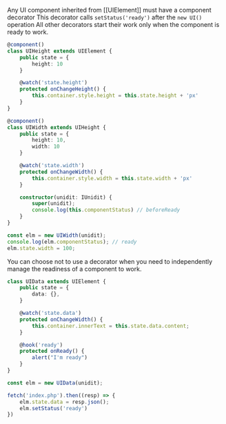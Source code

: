 Any UI component inherited from [[UIElement]] must have a component decorator
This decorator calls `setStatus('ready')` after the `new UI()` operation
All other decorators start their work only when the component is ready to work.

```typescript
@component()
class UIHeight extends UIElement {
	public state = {
		height: 10
	}

	@watch('state.height')
	protected onChangeHeight() {
		this.container.style.height = this.state.height + 'px'
	}
}

@component()
class UIWidth extends UIHeight {
	public state = {
		height: 10,
		width: 10
	}

	@watch('state.width')
	protected onChangeWidth() {
		this.container.style.width = this.state.width + 'px'
	}

	constructor(unidit: IUnidit) {
		super(unidit);
		console.log(this.componentStatus) // beforeReady
	}
}

const elm = new UIWidth(unidit);
console.log(elm.componentStatus); // ready
elm.state.width = 100;
```

You can choose not to use a decorator when you need to independently manage the readiness of a component to work.
```ts
class UIData extends UIElement {
	public state = {
		data: {},
	}

	@watch('state.data')
	protected onChangeWidth() {
		this.container.innerText = this.state.data.content;
	}

	@hook('ready')
	protected onReady() {
		alert("I'm ready")
	}
}

const elm = new UIData(unidit);

fetch('index.php').then((resp) => {
	elm.state.data = resp.json();
	elm.setStatus('ready')
})
```
